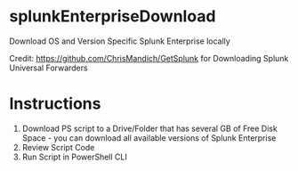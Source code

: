 # splunkEnterpriseDownload
Download OS and Version Specific Splunk Enterprise locally

Credit: https://github.com/ChrisMandich/GetSplunk for Downloading Splunk Universal Forwarders


# Instructions
1. Download PS script to a Drive/Folder that has several GB of Free Disk Space - you can download all available versions of Splunk Enterprise
2. Review Script Code
3. Run Script in PowerShell CLI
